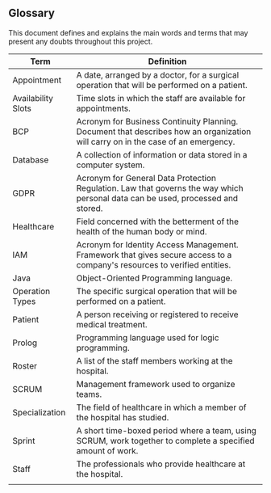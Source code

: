 ## Glossary
This document defines and explains the main words and terms that may present any doubts throughout this project.

| Term               | Definition                                                                                                                       |
|--------------------|----------------------------------------------------------------------------------------------------------------------------------|
| Appointment        | A date, arranged by a doctor, for a surgical operation that will be performed on a patient.                                      |
| Availability Slots | Time slots in which the staff are available for appointments.                                                                    |
| BCP                | Acronym for Business Continuity Planning. Document that describes how an organization will carry on in the case of an emergency. |
| Database           | A collection of information or data stored in a computer system.                                                                 |
| GDPR               | Acronym for General Data Protection Regulation. Law that governs the way which personal data can be used, processed and stored.  |
| Healthcare         | Field concerned with the betterment of the health of the human body or mind.                                                     |
| IAM                | Acronym for Identity Access Management. Framework that gives secure access to a company's resources to verified entities.        |
| Java               | Object-Oriented Programming language.                                                                                            |
| Operation Types    | The specific surgical operation that will be performed on a patient.                                                             |
| Patient            | A person receiving or registered to receive medical treatment.                                                                   |
| Prolog             | Programming language used for logic programming.                                                                                 |
| Roster             | A list of the staff members working at the hospital.                                                                             |
| SCRUM              | Management framework used to organize teams.                                                                                     |
| Specialization     | The field of healthcare in which a member of the hospital has studied.                                                           |
| Sprint             | A short time-boxed period where a team, using SCRUM, work together to complete a specified amount of work.                       |
| Staff              | The professionals who provide healthcare at the hospital.                                                                        |
|                    |                                                                                                                                  |